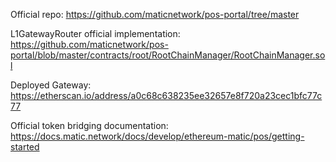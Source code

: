 Official repo: https://github.com/maticnetwork/pos-portal/tree/master

L1GatewayRouter official implementation: https://github.com/maticnetwork/pos-portal/blob/master/contracts/root/RootChainManager/RootChainManager.sol

Deployed Gateway: https://etherscan.io/address/a0c68c638235ee32657e8f720a23cec1bfc77c77

Official token bridging documentation: https://docs.matic.network/docs/develop/ethereum-matic/pos/getting-started
